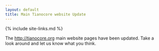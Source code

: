 ```yaml
---
layout: default
title: Main Tianocore website Update 
---
```

{% include site-links.md %}

The http://tianocore.org main website pages have been updated. Take a look around and let us know what you think. 
